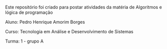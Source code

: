 Este repositório foi criado para postar atividades da matéria de Algoritmos e lógica de programação

Aluno: Pedro Henrique Amorim Borges

Curso: Tecnologia em Análise e Desenvolvimento de Sistemas

Turma: 1 - grupo A
